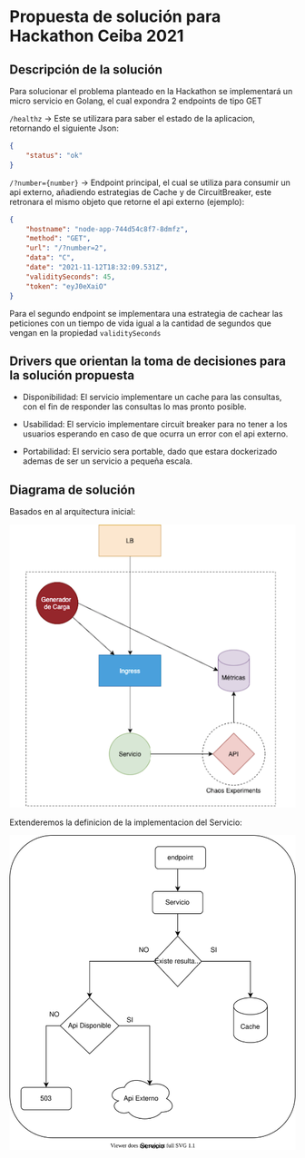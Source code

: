 # Propuesta de solución para Hackathon Ceiba 2021

## Descripción de la solución

Para solucionar el problema planteado en la Hackathon se implementará un micro servicio en Golang, el cual expondra 2 endpoints de tipo
GET

`/healthz` -> Este se utilizara para saber el estado de la aplicacion, retornando el siguiente Json:

``` json
{
    "status": "ok"
}
```

`/?number={number}` -> Endpoint principal, el cual se utiliza para consumir un api externo, añadiendo estrategias de
Cache y de CircuitBreaker, este retronara el mismo objeto que retorne el api externo (ejemplo):

``` json
{
	"hostname": "node-app-744d54c8f7-8dmfz",
	"method": "GET",
	"url": "/?number=2",
	"data": "C",
	"date": "2021-11-12T18:32:09.531Z",
	"validitySeconds": 45,
	"token": "eyJ0eXaiO"
}
```

Para el segundo endpoint se implementara una estrategia de cachear las peticiones con un tiempo de vida igual a la
cantidad de segundos que vengan en la propiedad `validitySeconds`

## Drivers que orientan la toma de decisiones para la solución propuesta

* Disponibilidad: El servicio implementare un cache para las consultas, con el fin de responder las consultas lo mas
  pronto posible.

* Usabilidad: El servicio implementare circuit breaker para no tener a los usuarios esperando en caso de que ocurra un
  error con el api externo.

* Portabilidad: El servicio sera portable, dado que estara dockerizado ademas de ser un servicio a pequeña escala.

## Diagrama de solución

Basados en al arquitectura inicial:

![Diagrama arquitectura](./docs/arquitectura_inicial.png "Diagrama de arquitectura")

Extenderemos la definicion de la implementacion del Servicio:

![Diagrama componentes!](./docs/solucion.drawio.svg "Diagrama de Solución")

